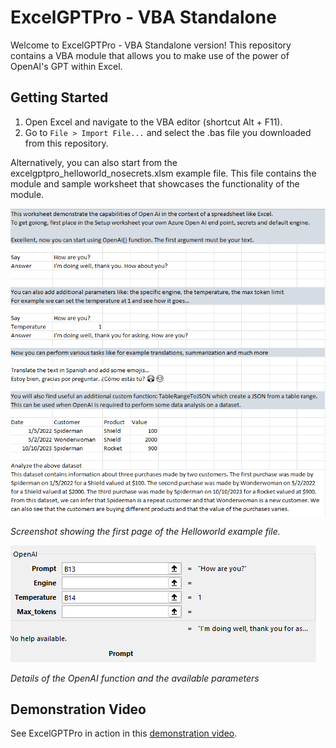 # ExcelGPTPro - VBA Standalone

Welcome to ExcelGPTPro - VBA Standalone version! This repository contains a VBA module that allows you to make use of the power of OpenAI's GPT within Excel. 

## Getting Started

1. Open Excel and navigate to the VBA editor (shortcut Alt + F11).
2. Go to `File > Import File...` and select the .bas file you downloaded from this repository.

Alternatively, you can also start from the excelgptpro_helloworld_nosecrets.xlsm example file. This file contains the module and sample worksheet that showcases the functionality of the module.

![Screenshot of ExcelGPTPro](../../screenshots/helloworld_1.png)

*Screenshot showing the first page of the Helloworld example file.*

![Screenshot of ExcelGPTPro](../../screenshots/helloworld_2.png)

*Details of the OpenAI function and the available parameters*

## Demonstration Video

See ExcelGPTPro in action in this [demonstration video](https://www.veed.io/view/f1c63389-762b-4f8f-babb-ebe7988e62d4?panel=share).